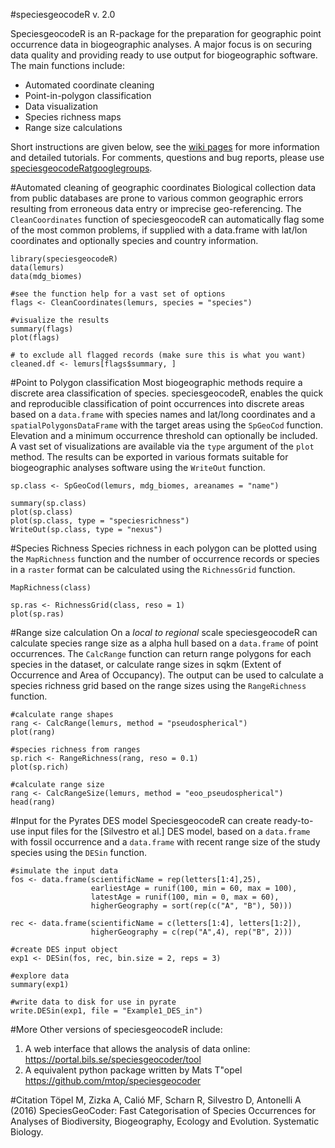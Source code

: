 #speciesgeocodeR v. 2.0

SpeciesgeocodeR is an R-package for the preparation for geographic point occurrence data in biogeographic analyses. A major focus is on securing data quality and providing ready to use output for biogeographic software. The main functions include:

* Automated coordinate cleaning
* Point-in-polygon classification
* Data visualization
* Species richness maps
* Range size calculations

Short instructions are given below, see the [wiki pages](https://github.com/azizka/speciesgeocodeR/wiki) for more information and detailed tutorials. For comments, questions and bug reports, please use [speciesgeocodeRatgooglegroups](speciesgeocodeR@googlegroups).

#Automated cleaning of geographic coordinates
Biological collection data from public databases are prone to various common geographic errors resulting from erroneous data entry or imprecise geo-referencing. The `CleanCoordinates` function of speciesgeocodeR can automatically flag some of the most common problems, if supplied with a data.frame with lat/lon coordinates and optionally species and country information.  

```{r, evaluate = F}
library(speciesgeocodeR)
data(lemurs)
data(mdg_biomes)

#see the function help for a vast set of options
flags <- CleanCoordinates(lemurs, species = "species")

#visualize the results
summary(flags)
plot(flags)

# to exclude all flagged records (make sure this is what you want)
cleaned.df <- lemurs[flags$summary, ]
```
#Point to Polygon classification
Most biogeographic methods require a discrete area classification of species. speciesgeocodeR, enables the quick and reproducible classification of point occurrences into discrete areas based on a `data.frame` with species names and lat/long coordinates and a `spatialPolygonsDataFrame` with the target areas using the `SpGeoCod` function. Elevation and a minimum occurrence threshold can optionally be included. A vast set of visualizations are available via the `type` argument of the `plot` method. The results can be exported in various formats suitable for biogeographic analyses software using the `WriteOut` function.

```{r, evaluate = F}
sp.class <- SpGeoCod(lemurs, mdg_biomes, areanames = "name")

summary(sp.class)
plot(sp.class)
plot(sp.class, type = "speciesrichness")
WriteOut(sp.class, type = "nexus")
```

#Species Richness
Species richness in each polygon can be plotted using the `MapRichness` function and the number of occurrence records or species in a `raster` format can be calculated using the `RichnessGrid` function. 

```{r, evaluate = F}
MapRichness(class)

sp.ras <- RichnessGrid(class, reso = 1)
plot(sp.ras)
```
#Range size calculation
On a *local to regional* scale speciesgeocodeR can calculate species range size as a alpha hull based on a `data.frame` of point occurrences. The `CalcRange` function can return range polygons for each species in the dataset, or calculate range sizes in sqkm (Extent of Occurrence and Area of Occupancy). The output can be used to calculate a species richness grid based on the range sizes using the `RangeRichness` function.

```{r, evaluate = F}
#calculate range shapes
rang <- CalcRange(lemurs, method = "pseudospherical")
plot(rang)

#species richness from ranges
sp.rich <- RangeRichness(rang, reso = 0.1)
plot(sp.rich)

#calculate range size
rang <- CalcRangeSize(lemurs, method = "eoo_pseudospherical")
head(rang)
```
#Input for the Pyrates DES model
SpeciesgeocodeR can create ready-to-use input files for the [Silvestro et al.] DES model, based on a `data.frame` with fossil occurrence and a `data.frame` with recent range size of the study species using the `DESin` function.

```{r, evaluate = F}
#simulate the input data
fos <- data.frame(scientificName = rep(letters[1:4],25),
                  earliestAge = runif(100, min = 60, max = 100),
                  latestAge = runif(100, min = 0, max = 60),
                  higherGeography = sort(rep(c("A", "B"), 50)))

rec <- data.frame(scientificName = c(letters[1:4], letters[1:2]),
                  higherGeography = c(rep("A",4), rep("B", 2)))

#create DES input object
exp1 <- DESin(fos, rec, bin.size = 2, reps = 3)

#explore data
summary(exp1)

#write data to disk for use in pyrate
write.DESin(exp1, file = "Example1_DES_in")
```
#More
Other versions of speciesgeocodeR include:
1. A web interface that allows the analysis of data online: https://portal.bils.se/speciesgeocoder/tool
2. A equivalent python package written by Mats T\"opel https://github.com/mtop/speciesgeocoder

#Citation
Töpel M, Zizka A, Calió MF, Scharn R, Silvestro D, Antonelli A (2016) SpeciesGeoCoder: Fast Categorisation of Species Occurrences for Analyses of Biodiversity, Biogeography, Ecology and Evolution. Systematic Biology.

